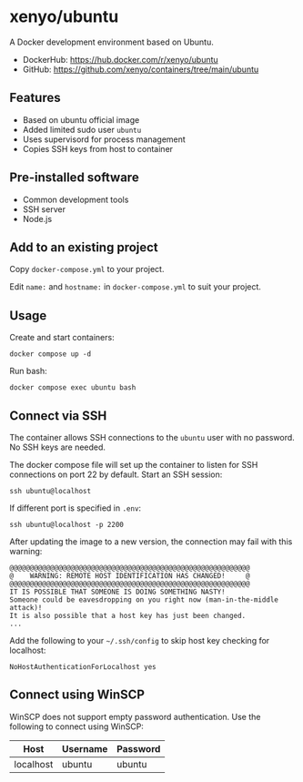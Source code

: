 # xenyo/ubuntu

A Docker development environment based on Ubuntu.

- DockerHub: https://hub.docker.com/r/xenyo/ubuntu
- GitHub: https://github.com/xenyo/containers/tree/main/ubuntu

## Features

- Based on ubuntu official image
- Added limited sudo user `ubuntu`
- Uses supervisord for process management
- Copies SSH keys from host to container

## Pre-installed software

- Common development tools
- SSH server
- Node.js

## Add to an existing project

Copy `docker-compose.yml` to your project.

Edit `name:` and `hostname:` in `docker-compose.yml` to suit your project.

## Usage

Create and start containers:

```
docker compose up -d
```

Run bash:

```
docker compose exec ubuntu bash
```

## Connect via SSH

The container allows SSH connections to the `ubuntu` user with no password. No
SSH keys are needed.

The docker compose file will set up the container to listen for SSH connections
on port 22 by default. Start an SSH session:

```
ssh ubuntu@localhost
```

If different port is specified in `.env`:

```
ssh ubuntu@localhost -p 2200
```

After updating the image to a new version, the connection may fail with this
warning:

```
@@@@@@@@@@@@@@@@@@@@@@@@@@@@@@@@@@@@@@@@@@@@@@@@@@@@@@@@@@@
@    WARNING: REMOTE HOST IDENTIFICATION HAS CHANGED!     @
@@@@@@@@@@@@@@@@@@@@@@@@@@@@@@@@@@@@@@@@@@@@@@@@@@@@@@@@@@@
IT IS POSSIBLE THAT SOMEONE IS DOING SOMETHING NASTY!
Someone could be eavesdropping on you right now (man-in-the-middle attack)!
It is also possible that a host key has just been changed.
...
```

Add the following to your `~/.ssh/config` to skip host key checking for
localhost:

```
NoHostAuthenticationForLocalhost yes
```

## Connect using WinSCP

WinSCP does not support empty password authentication. Use the following
to connect using WinSCP:

| Host | Username | Password |
| --- | --- | --- |
| localhost | ubuntu | ubuntu |

